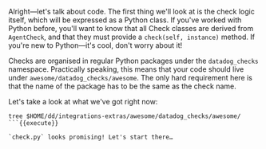 Alright—let's talk about code. The first thing we'll look at is the check logic itself, which will be expressed as a Python class. If you've worked with Python before, you'll want to know that all Check classes are derived from `AgentCheck`, and that they must provide a `check(self, instance)` method. If you're new to Python—it's cool, don't worry about it!

Checks are organised in regular Python packages under the `datadog_checks` namespace. Practically speaking, this means that your code should live under `awesome/datadog_checks/awesome`. The only hard requirement here is that the name of the package has to be the same as the check name.

Let's take a look at what we've got right now:
```
tree $HOME/dd/integrations-extras/awesome/datadog_checks/awesome/
```{{execute}}

`check.py` looks promising! Let's start there…
